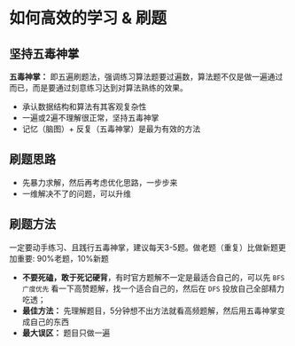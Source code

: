 # 如何高效的学习 & 刷题

## 坚持五毒神掌

**五毒神掌：** 即五遍刷题法，强调练习算法题要过遍数，算法题不仅是做一遍通过而已，而是要通过刻意练习达到对算法熟练的效果。

- 承认数据结构和算法有其客观复杂性
- 一遍或2遍不理解很正常，坚持五毒神掌
- 记忆（脑图）+ 反复（五毒神掌）是最为有效的方法

## 刷题思路

- 先暴力求解，然后再考虑优化思路，一步步来
- 一维解决不了的问题，可以升维

## 刷题方法

一定要动手练习、且践行五毒神掌，建议每天3-5题。做老题（重复）比做新题更加重要: 90%老题，10%新题

- **不要死磕，敢于死记硬背**，有时官方题解不一定是最适合自己的，可以先 `BFS广度优先` 看一下高赞题解，找一个适合自己的，然后在 `DFS` 投放自己全部精力吃透；
- **最佳方法：** 先理解题目，5分钟想不出方法就看高频题解，然后用五毒神掌变成自己的东西
- **最大误区：** 题目只做一遍
